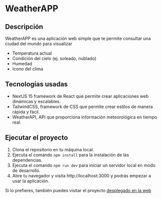 # WeatherAPP

## Descripción
WeatherAPP es una aplicación web simple que te permite consultar una ciudad del mundo para visualizar
* Temperatura actual 
* Condición del cielo (ej. soleado, nublado) 
* Humedad 
* Icono del clima

## Tecnologías usadas
* NextJS 15 framework de React que permite crear aplicaciones web dinámicas y escalables.
* TailwindCSS, framework de CSS que permite crear estilos de manera rápida y fácil.
* WeatherAPI, API que proporciona información meteorológica en tiempo real.

## Ejecutar el proyecto
1. Clona el repositorio en tu máquina local.
2. Ejecuta el comando `npm install` para la instalación de las dependencias.
3. Ejecuta el comando `npm run dev` para iniciar un servidor local en modo de desarrollo.
4. Abre tu navegador y visita http://localhost:3000 y podrás empezar a usar la aplicación.

Si lo prefieres, también puedes visitar el proyecto [desplegado en la web](https://weather-app-eight-fawn-10.vercel.app/)
